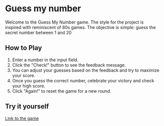 # Guess my number
Welcome to the Guess My Number game. The style for the project is inspired with reminiscent of 80s games. The objective is simple: guess the secret number between 1 and 20

## How to Play
1. Enter a number in the input field.
2. Click the "Check!" button to see the feedback message.
3. You can adjust your guesses based on the feedback and try to maximize your score.
4. Once you guess the correct number, celebrate your victory and check your high score.
5. Click "Again!" to reset the game for a new round.

## Try it yourself 

[Link to the game](https://mariyka-soul.github.io/Guess-My-Number/)
